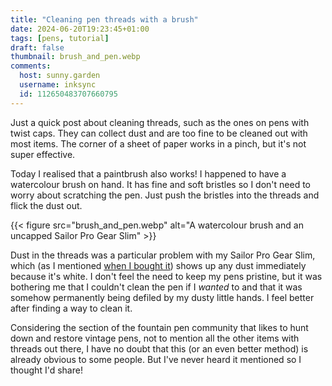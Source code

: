 ```yaml
---
title: "Cleaning pen threads with a brush"
date: 2024-06-20T19:23:45+01:00
tags: [pens, tutorial]
draft: false 
thumbnail: brush_and_pen.webp
comments:
  host: sunny.garden
  username: inksync
  id: 112650483707660795 
---
```



Just a quick post about cleaning threads, such as the ones on pens with twist caps. They can collect dust and are too fine to be cleaned out with most items. The corner of a sheet of paper works in a pinch, but it's not super effective.

Today I realised that a paintbrush also works! I happened to have a watercolour brush on hand. It has fine and soft bristles so I don't need to worry about scratching the pen. Just push the bristles into the threads and flick the dust out. 

{{< figure src="brush_and_pen.webp" alt="A watercolour brush and an uncapped Sailor Pro Gear Slim" >}}

Dust in the threads was a particular problem with my Sailor Pro Gear Slim, which (as I mentioned [when I bought it](blog/sailor-pgs-choice-and-impressions/)) shows up any dust immediately because it's white. I don't feel the need to keep my pens pristine, but it was bothering me that I couldn't clean the pen if I *wanted* to and that it was somehow permanently being defiled by my dusty little hands. I feel better after finding a way to clean it. 

Considering the section of the fountain pen community that likes to hunt down and restore vintage pens, not to mention all the other items with threads out there, I have no doubt that this (or an even better method) is already obvious to some people. But I've never heard it mentioned so I thought I'd share!

